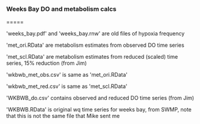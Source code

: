 <H3>Weeks Bay DO and metabolism calcs</H3>
=====

'weeks_bay.pdf' and 'weeks_bay.rnw' are old files of hypoxia frequency

'met_ori.RData' are metabolism estimates from observed DO time series

'met_scl.RData' are metabolism estimates from reduced (scaled) time series, 15% reduction (from Jim)

'wkbwb_met_obs.csv' is same as 'met_ori.RData'

'wkbwb_met_red.csv' is same as 'met_scl.RData'

'WKBWB_do.csv' contains observed and reduced DO time series (from Jim)

'WKBWB.RData' is  original wq time series for weeks bay, from SWMP, note that this is not the same file that Mike sent me